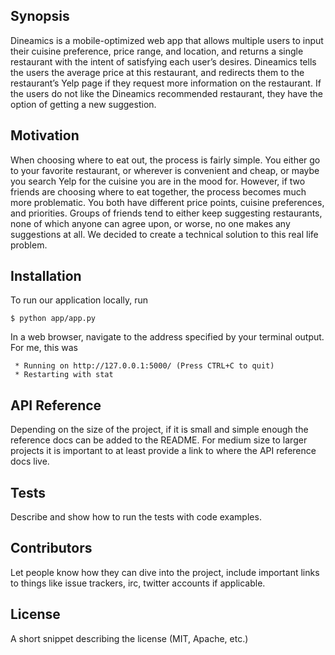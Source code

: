 ## Synopsis

Dineamics is a mobile-optimized web app that allows multiple users to input their cuisine preference, price range, and location, and returns a single restaurant with the intent of satisfying each user’s desires. Dineamics tells the users the average price at this restaurant, and redirects them to the restaurant’s Yelp page if they request more information on the restaurant. If the users do not like the Dineamics recommended restaurant, they have the option of getting a new suggestion.

## Motivation

When choosing where to eat out, the process is fairly simple. You either go to your favorite restaurant, or wherever is convenient and cheap, or maybe you search Yelp for the cuisine you are in the mood for. However, if two friends are choosing where to eat together, the process becomes much more problematic. You both have different price points, cuisine preferences, and priorities. Groups of friends tend to either keep suggesting restaurants, none of which anyone can agree upon, or worse, no one makes any suggestions at all. We decided to create a technical solution to this real life problem.

## Installation

To run our application locally, run

    $ python app/app.py

In a web browser, navigate to the address specified by your terminal output. For me, this was

     * Running on http://127.0.0.1:5000/ (Press CTRL+C to quit)
     * Restarting with stat


## API Reference

Depending on the size of the project, if it is small and simple enough the reference docs can be added to the README. For medium size to larger projects it is important to at least provide a link to where the API reference docs live.

## Tests

Describe and show how to run the tests with code examples.

## Contributors

Let people know how they can dive into the project, include important links to things like issue trackers, irc, twitter accounts if applicable.

## License

A short snippet describing the license (MIT, Apache, etc.)